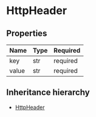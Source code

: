 

# HttpHeader

## Properties

Name | Type | Required
-------- | -------- | --------
key | str | required
value | str | required




## Inheritance hierarchy


* [HttpHeader](HttpHeader.md)
